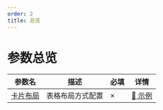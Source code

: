 ```yaml
---
order: 2
title: 总览
---
```


# 参数总览

| 参数名 | 描述 | 必填 | 详情 |
| ----- | ---- | ---- | ---- |
| [卡片布局](/drip-table/layout/card-layout) | 表格布局方式配置 | × | [🔗 示例](/drip-table/layout/card-layout) |

